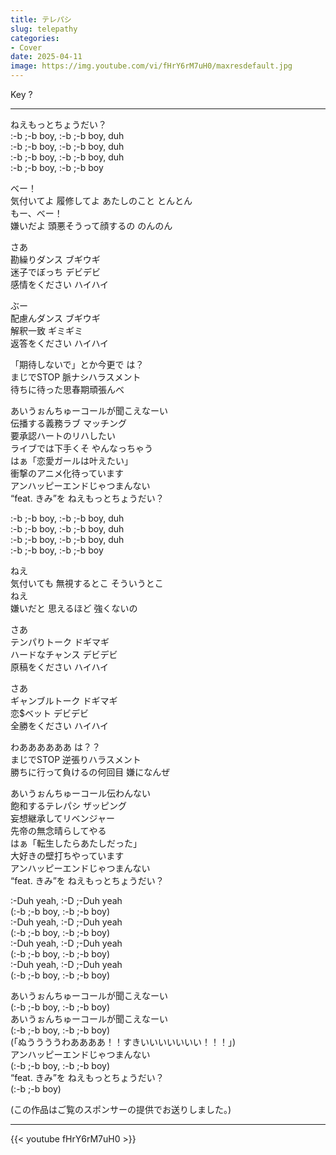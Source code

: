 ```yaml
---
title: テレパシ
slug: telepathy
categories:
- Cover
date: 2025-04-11
image: https://img.youtube.com/vi/fHrY6rM7uH0/maxresdefault.jpg
---
```


Key ?

---

ねえもっとちょうだい？  
:-b ;-b boy, :-b ;-b boy, duh  
:-b ;-b boy, :-b ;-b boy, duh  
:-b ;-b boy, :-b ;-b boy, duh  
:-b ;-b boy, :-b ;-b boy  

べー！  
気付いてよ 履修してよ あたしのこと とんとん  
もー、べー！  
嫌いだよ 頭悪そうって顔するの のんのん  

さあ  
勘繰りダンス ブギウギ  
迷子でぼっち デビデビ  
感情をください ハイハイ  

ぶー  
配慮んダンス ブギウギ  
解釈一致 ギミギミ  
返答をください ハイハイ  

「期待しないで」とか今更で は？  
まじでSTOP 脈ナシハラスメント  
待ちに待った思春期頑張んべ  

あいうぉんちゅーコールが聞こえなーい  
伝播する義務ラブ マッチング  
要承認ハートのリハしたい  
ライブでは下手くそ やんなっちゃう  
はぁ「恋愛ガールは叶えたい」  
衝撃のアニメ化待っています  
アンハッピーエンドじゃつまんない  
“feat. きみ”を ねえもっとちょうだい？  

:-b ;-b boy, :-b ;-b boy, duh  
:-b ;-b boy, :-b ;-b boy, duh  
:-b ;-b boy, :-b ;-b boy, duh  
:-b ;-b boy, :-b ;-b boy  

ねえ  
気付いても 無視するとこ そういうとこ  
ねえ  
嫌いだと 思えるほど 強くないの  

さあ  
テンパりトーク ドギマギ  
ハードなチャンス デビデビ  
原稿をください ハイハイ  

さあ  
ギャンブルトーク ドギマギ  
恋$ベット デビデビ  
全勝をください ハイハイ  

わああああああ は？？  
まじでSTOP 逆張りハラスメント  
勝ちに行って負けるの何回目 嫌になんぜ  

あいうぉんちゅーコール伝わんない  
飽和するテレパシ ザッピング  
妄想継承してリベンジャー  
先帝の無念晴らしてやる  
はぁ「転生したらあたしだった」  
大好きの壁打ちやっています  
アンハッピーエンドじゃつまんない  
“feat. きみ”を ねえもっとちょうだい？  

:-Duh yeah, :-D ;-Duh yeah  
(:-b ;-b boy, :-b ;-b boy)  
:-Duh yeah, :-D ;-Duh yeah  
(:-b ;-b boy, :-b ;-b boy)  
:-Duh yeah, :-D ;-Duh yeah  
(:-b ;-b boy, :-b ;-b boy)  
:-Duh yeah, :-D ;-Duh yeah  
(:-b ;-b boy, :-b ;-b boy)  

あいうぉんちゅーコールが聞こえなーい  
(:-b ;-b boy, :-b ;-b boy)  
あいうぉんちゅーコールが聞こえなーい  
(:-b ;-b boy, :-b ;-b boy)  
(「ぬううううわああああ！！すきいいいいいいい！！！」)  
アンハッピーエンドじゃつまんない  
(:-b ;-b boy, :-b ;-b boy)  
“feat. きみ”を ねえもっとちょうだい？  
(:-b ;-b boy)  

(この作品はご覧のスポンサーの提供でお送りしました。)

---

{{< youtube fHrY6rM7uH0 >}}